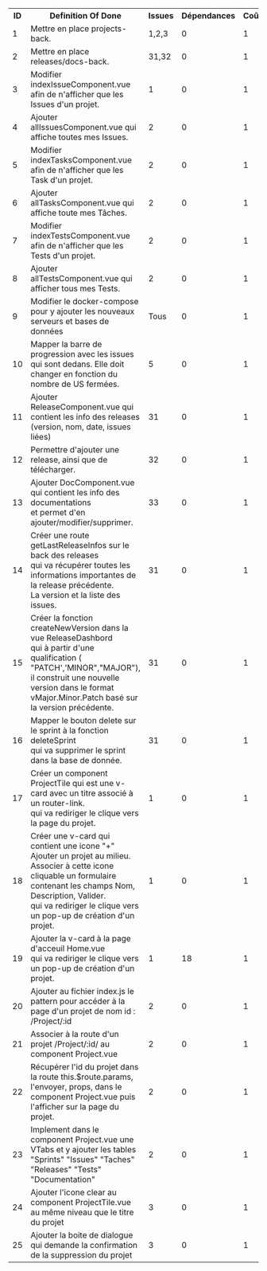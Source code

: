 <table>
    <tbody>
        <tr>
            <th>ID</th>
            <th>Definition Of Done</th>
            <th>Issues</th>
            <th>Dépendances</th>
            <th>Coût</th>
            <th>Développeur</th>
            <th>Avancement</th>
        </tr>
        <tr>
            <td>1</td>
            <td>
                Mettre en place projects-back.
            </td>
            <td>1,2,3</td>
            <td>0</td>
            <td>1</td>
            <td>Sébastien</td>
            <td>DONE</td>
        </tr>
        <tr>
            <td>2</td>
            <td>
                Mettre en place releases/docs-back.
            </td>
            <td>31,32</td>
            <td>0</td>
            <td>1</td>
            <td>Sébastien</td>
            <td>DOING</td>
        </tr>
        <tr>
            <td>3</td>
                <td>
                Modifier indexIssueComponent.vue afin de n'afficher que les Issues d'un projet.
            </td>
            <td>1</td>
            <td>0</td>
            <td>1</td>
            <td>Dev</td>
            <td>TO DO</td>
        </tr>
        <tr>
            <td>4</td>
            <td>
                Ajouter allIssuesComponent.vue qui affiche toutes mes Issues.
            </td>
            <td>2</td>
            <td>0</td>
            <td>1</td>
            <td>Dev</td>
            <td>TO DO</td>
        </tr>
        <tr>
            <td>5</td>
            <td>
                Modifier indexTasksComponent.vue afin de n'afficher que les Task d'un projet.
            </td>
            <td>2</td>
            <td>0</td>
            <td>1</td>
            <td>Dev</td>
            <td>TO DO</td>
        </tr>
        <tr>
            <td>6</td>
            <td>
                Ajouter allTasksComponent.vue qui affiche toute mes Tâches.
            </td>
            <td>2</td>
            <td>0</td>
            <td>1</td>
            <td>Dev</td>
            <td>TO DO</td>
        </tr>
        <tr>
            <td>7</td>
            <td>
                Modifier indexTestsComponent.vue afin de n'afficher que les Tests d'un projet.
            </td>
            <td>2</td>
            <td>0</td>
            <td>1</td>
            <td>Dev</td>
            <td>TO DO</td>
        </tr>
        <tr>
            <td>8</td>
            <td>
                Ajouter allTestsComponent.vue qui afficher tous mes Tests.
            </td>
            <td>2</td>
            <td>0</td>
            <td>1</td>
            <td>Dev</td>
            <td>TO DO</td>
        </tr>
        <tr>
            <td>9</td>
            <td>
                Modifier le docker-compose pour y ajouter les nouveaux serveurs et bases de données
            </td>
            <td>Tous</td>
            <td>0</td>
            <td>1</td>
            <td>Sébastien</td>
            <td>DONE</td>
        </tr>
        <tr>
            <td>10</td>
            <td>
                Mapper la barre de progression avec les issues qui sont dedans.
                Elle doit changer en fonction du nombre de US fermées.
            </td>
            <td>5</td>
            <td>0</td>
            <td>1</td>
            <td>Sébastien</td>
            <td>DONE</td>
        </tr>
        <tr>
            <td>11</td>
            <td>
                Ajouter ReleaseComponent.vue qui contient les info des releases (version, nom, date, issues liées)
            </td>
            <td>31</td>
            <td>0</td>
            <td>1</td>
            <td>Sébastien</td>
            <td>DONE</td>
        </tr>
        <tr>
            <td>12</td>
            <td>
                Permettre d'ajouter une release, ainsi que de télécharger.
            </td>
            <td>32</td>
            <td>0</td>
            <td>1</td>
            <td>Sébastien</td>
            <td>DONE</td>
        </tr>
        <tr>
            <td>13</td>
            <td>
                Ajouter DocComponent.vue qui contient les info des documentations </br>
                et permet d'en ajouter/modifier/supprimer.
            </td>
            <td>33</td>
            <td>0</td>
            <td>1</td>
            <td>Dev</td>
            <td>TO DO</td>
        </tr>
        <tr>
            <td>14</td>
            <td>
                Créer une route getLastReleaseInfos sur le back  des releases</br>
                qui va récupérer toutes les informations importantes de la release précédente.</br>
                La version et la liste des issues.
            </td>
            <td>31</td>
            <td>0</td>
            <td>1</td>
            <td>Sébastien</td>
            <td>DONE</td>
        </tr>
        <tr>
            <td>15</td>
            <td>
                Créer la fonction createNewVersion dans la vue ReleaseDashbord </br>
                qui à partir d'une qualification ( "PATCH','MINOR","MAJOR"),</br> 
                il construit une nouvelle version dans le format vMajor.Minor.Patch basé sur la version précédente.
            </td>
            <td>31</td>
            <td>0</td>
            <td>1</td>
            <td>Sébastien</td>
            <td>DONE</td>
        </tr>
        <tr>
            <td>16</td>
            <td>
                Mapper le bouton delete sur le sprint à la fonction deleteSprint </br> 
                qui va supprimer le sprint dans la base de donnée.
            </td>
            <td>31</td>
            <td>0</td>
            <td>1</td>
            <td>Sébastien</td>
            <td>DONE</td>
        </tr>
        <tr>
            <td>17</td>
            <td>
                Créer un component ProjectTile qui est une v-card avec un titre associé à un router-link. </br> 
                qui va rediriger le clique vers la page du projet.
            </td>
            <td>1</td>
            <td>0</td>
            <td>1</td>
            <td>Emmanoe</td>
            <td>DONE</td>
        </tr>
        <tr>
            <td>18</td>
            <td>
                Créer une v-card qui contient une icone "+" Ajouter un projet au milieu.  Associer à cette icone cliquable un formulaire contenant les champs Nom, Description, Valider. </br> 
                qui va rediriger le clique vers un pop-up de création d'un projet.
            </td>
            <td>1</td>
            <td>0</td>
            <td>1</td>
            <td>Emmanoe</td>
            <td>DONE</td>
        </tr>
         <tr>
            <td>19</td>
            <td>
                  Ajouter la v-card à la page d'acceuil Home.vue
                   </br> 
                qui va rediriger le clique vers un pop-up de création d'un projet.
            </td>
            <td>1</td>
            <td>18</td>
            <td>1</td>
            <td>Emmanoe</td>
            <td>DONE</td>
        </tr>
        <tr>
            <td>20</td>
            <td>
                   Ajouter au fichier index.js le pattern pour accéder à la page d'un projet de nom id :  /Project/:id
            </td>
            <td>2</td>
            <td>0</td>
            <td>1</td>
            <td>Emmanoe</td>
            <td>DONE</td>
        </tr>
        <tr>
            <td>21</td>
            <td>Associer à la route d'un projet  /Project/:id/  au component Project.vue
            </td>
            <td>2</td>
            <td>0</td>
            <td>1</td>
            <td>Emmanoe</td>
            <td>DONE</td>
        </tr>
        <tr>
            <td>22</td>
            <td>Récupérer l'id du projet dans la route this.$route.params, l'envoyer, props, dans le component Project.vue puis l'afficher sur la page du projet.
            </td>
            <td>2</td>
            <td>0</td>
            <td>1</td>
            <td>Emmanoe</td>
            <td>DONE</td>
        </tr>
        <tr>
            <td>23</td>
            <td> Implement dans le component Project.vue une VTabs et y ajouter les tables "Sprints" "Issues" "Taches" "Releases" "Tests" "Documentation" </td>
            <td>2</td>
            <td>0</td>
            <td>1</td>
            <td>Emmanoe</td>
            <td>DONE</td>
        </tr>
        <tr>
            <td>24</td>
               <td> Ajouter l'icone clear au component ProjectTile.vue au même niveau que le titre du projet             </td>
            <td>3</td>
            <td>0</td>
            <td>1</td>
            <td>Emmanoe</td>
            <td>DONE</td>
        </tr>
        <tr>
            <td>25</td>
                  <td>   Ajouter la boite de dialogue qui demande la confirmation de la suppression du projet            </td>
            <td>3</td>
            <td>0</td>
            <td>1</td>
            <td>Emmanoe</td>
            <td>DONE</td>
        </tr>
    </tbody>
</table>
